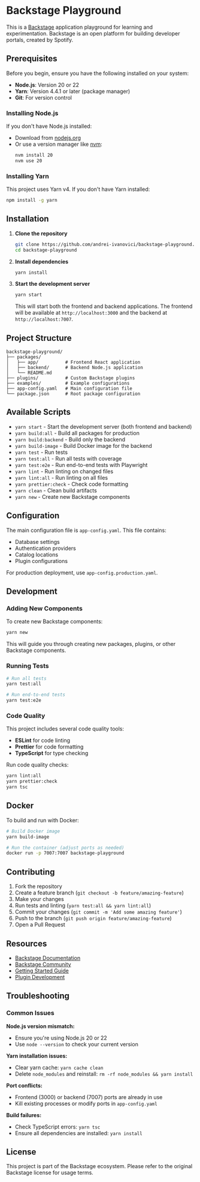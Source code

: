 # Backstage Playground

This is a [Backstage](https://backstage.io) application playground for learning and experimentation. Backstage is an open platform for building developer portals, created by Spotify.

## Prerequisites

Before you begin, ensure you have the following installed on your system:

- **Node.js**: Version 20 or 22
- **Yarn**: Version 4.4.1 or later (package manager)
- **Git**: For version control

### Installing Node.js

If you don't have Node.js installed:
- Download from [nodejs.org](https://nodejs.org/)
- Or use a version manager like [nvm](https://github.com/nvm-sh/nvm):
  ```bash
  nvm install 20
  nvm use 20
  ```

### Installing Yarn

This project uses Yarn v4. If you don't have Yarn installed:
```bash
npm install -g yarn
```

## Installation

1. **Clone the repository**
   ```bash
   git clone https://github.com/andrei-ivanovici/backstage-playground.git
   cd backstage-playground
   ```

2. **Install dependencies**
   ```bash
   yarn install
   ```

3. **Start the development server**
   ```bash
   yarn start
   ```

   This will start both the frontend and backend applications. The frontend will be available at `http://localhost:3000` and the backend at `http://localhost:7007`.

## Project Structure

```
backstage-playground/
├── packages/
│   ├── app/          # Frontend React application
│   ├── backend/      # Backend Node.js application
│   └── README.md
├── plugins/          # Custom Backstage plugins
├── examples/         # Example configurations
├── app-config.yaml   # Main configuration file
└── package.json      # Root package configuration
```

## Available Scripts

- `yarn start` - Start the development server (both frontend and backend)
- `yarn build:all` - Build all packages for production
- `yarn build:backend` - Build only the backend
- `yarn build-image` - Build Docker image for the backend
- `yarn test` - Run tests
- `yarn test:all` - Run all tests with coverage
- `yarn test:e2e` - Run end-to-end tests with Playwright
- `yarn lint` - Run linting on changed files
- `yarn lint:all` - Run linting on all files
- `yarn prettier:check` - Check code formatting
- `yarn clean` - Clean build artifacts
- `yarn new` - Create new Backstage components

## Configuration

The main configuration file is `app-config.yaml`. This file contains:
- Database settings
- Authentication providers
- Catalog locations
- Plugin configurations

For production deployment, use `app-config.production.yaml`.

## Development

### Adding New Components

To create new Backstage components:
```bash
yarn new
```

This will guide you through creating new packages, plugins, or other Backstage components.

### Running Tests

```bash
# Run all tests
yarn test:all

# Run end-to-end tests
yarn test:e2e
```

### Code Quality

This project includes several code quality tools:
- **ESLint** for code linting
- **Prettier** for code formatting
- **TypeScript** for type checking

Run code quality checks:
```bash
yarn lint:all
yarn prettier:check
yarn tsc
```

## Docker

To build and run with Docker:

```bash
# Build Docker image
yarn build-image

# Run the container (adjust ports as needed)
docker run -p 7007:7007 backstage-playground
```

## Contributing

1. Fork the repository
2. Create a feature branch (`git checkout -b feature/amazing-feature`)
3. Make your changes
4. Run tests and linting (`yarn test:all && yarn lint:all`)
5. Commit your changes (`git commit -m 'Add some amazing feature'`)
6. Push to the branch (`git push origin feature/amazing-feature`)
7. Open a Pull Request

## Resources

- [Backstage Documentation](https://backstage.io/docs)
- [Backstage Community](https://backstage.io/community)
- [Getting Started Guide](https://backstage.io/docs/getting-started/)
- [Plugin Development](https://backstage.io/docs/plugins/)

## Troubleshooting

### Common Issues

**Node.js version mismatch:**
- Ensure you're using Node.js 20 or 22
- Use `node --version` to check your current version

**Yarn installation issues:**
- Clear yarn cache: `yarn cache clean`
- Delete `node_modules` and reinstall: `rm -rf node_modules && yarn install`

**Port conflicts:**
- Frontend (3000) or backend (7007) ports are already in use
- Kill existing processes or modify ports in `app-config.yaml`

**Build failures:**
- Check TypeScript errors: `yarn tsc`
- Ensure all dependencies are installed: `yarn install`

## License

This project is part of the Backstage ecosystem. Please refer to the original Backstage license for usage terms.
